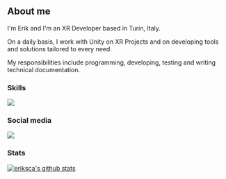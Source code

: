 ## About me
<div>
<p style='text-align: justify;'>
<p> I'm Erik and I'm an XR Developer based in Turin, Italy. </p>
<p> On a daily basis, I work with Unity on XR Projects and on developing tools and solutions tailored to every need.</p>
<p>My responsibilities include programming, developing, testing and writing technical documentation.</p>
</div>

### Skills
<p align="left">
  <a href="https://skillicons.dev">
    <img src="https://skillicons.dev/icons?i=unity,unreal,cs,blender,git,vscode,visualstudio" />
  </a>
</p>

### Social media
<div align="left">
<a href="https://it.linkedin.com/in/erik-scantamburlo">
<img src="https://img.shields.io/badge/LinkedIn-0077B5?style=for-the-badge&logo=linkedin&logoColor=white"/>
</a>
</div>

### Stats
[![eriksca's github stats](https://github-readme-stats.vercel.app/api?username=eriksca&theme=dark&show_icons=true&count_private=true)](https://github.com/eriksca)


